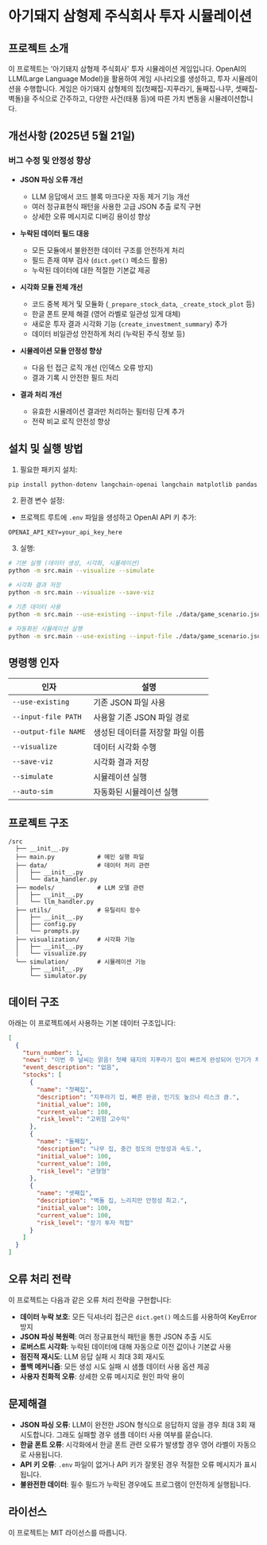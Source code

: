 # 아기돼지 삼형제 주식회사 투자 시뮬레이션

## 프로젝트 소개

이 프로젝트는 '아기돼지 삼형제 주식회사' 투자 시뮬레이션 게임입니다. OpenAI의 LLM(Large Language Model)을 활용하여 게임 시나리오를 생성하고, 투자 시뮬레이션을 수행합니다. 게임은 아기돼지 삼형제의 집(첫째집-지푸라기, 둘째집-나무, 셋째집-벽돌)을 주식으로 간주하고, 다양한 사건(태풍 등)에 따른 가치 변동을 시뮬레이션합니다.

## 개선사항 (2025년 5월 21일)

### 버그 수정 및 안정성 향상
- **JSON 파싱 오류 개선**
  - LLM 응답에서 코드 블록 마크다운 자동 제거 기능 개선
  - 여러 정규표현식 패턴을 사용한 고급 JSON 추출 로직 구현
  - 상세한 오류 메시지로 디버깅 용이성 향상

- **누락된 데이터 필드 대응**
  - 모든 모듈에서 불완전한 데이터 구조를 안전하게 처리
  - 필드 존재 여부 검사 (`dict.get()` 메소드 활용)
  - 누락된 데이터에 대한 적절한 기본값 제공

- **시각화 모듈 전체 개선**
  - 코드 중복 제거 및 모듈화 (`_prepare_stock_data`, `_create_stock_plot` 등)
  - 한글 폰트 문제 해결 (영어 라벨로 일관성 있게 대체)
  - 새로운 투자 결과 시각화 기능 (`create_investment_summary`) 추가
  - 데이터 비일관성 안전하게 처리 (누락된 주식 정보 등)

- **시뮬레이션 모듈 안정성 향상**
  - 다음 턴 접근 로직 개선 (인덱스 오류 방지)
  - 결과 기록 시 안전한 필드 처리

- **결과 처리 개선**
  - 유효한 시뮬레이션 결과만 처리하는 필터링 단계 추가
  - 전략 비교 로직 안전성 향상

## 설치 및 실행 방법

1. 필요한 패키지 설치:
```bash
pip install python-dotenv langchain-openai langchain matplotlib pandas numpy
```

2. 환경 변수 설정:
- 프로젝트 루트에 `.env` 파일을 생성하고 OpenAI API 키 추가:
```
OPENAI_API_KEY=your_api_key_here
```

3. 실행:
```bash
# 기본 실행 (데이터 생성, 시각화, 시뮬레이션)
python -m src.main --visualize --simulate

# 시각화 결과 저장
python -m src.main --visualize --save-viz

# 기존 데이터 사용
python -m src.main --use-existing --input-file ./data/game_scenario.json --visualize --simulate

# 자동화된 시뮬레이션 실행
python -m src.main --use-existing --input-file ./data/game_scenario.json --simulate --auto-sim
```

## 명령행 인자

| 인자 | 설명 |
|------|------|
| `--use-existing` | 기존 JSON 파일 사용 |
| `--input-file PATH` | 사용할 기존 JSON 파일 경로 |
| `--output-file NAME` | 생성된 데이터를 저장할 파일 이름 |
| `--visualize` | 데이터 시각화 수행 |
| `--save-viz` | 시각화 결과 저장 |
| `--simulate` | 시뮬레이션 실행 |
| `--auto-sim` | 자동화된 시뮬레이션 실행 |

## 프로젝트 구조

```
/src
  ├── __init__.py
  ├── main.py            # 메인 실행 파일
  ├── data/              # 데이터 처리 관련
  │   ├── __init__.py
  │   └── data_handler.py
  ├── models/            # LLM 모델 관련
  │   ├── __init__.py
  │   └── llm_handler.py
  ├── utils/             # 유틸리티 함수
  │   ├── __init__.py
  │   ├── config.py
  │   └── prompts.py
  ├── visualization/     # 시각화 기능
  │   ├── __init__.py
  │   └── visualize.py
  └── simulation/        # 시뮬레이션 기능
      ├── __init__.py
      └── simulator.py
```

## 데이터 구조

아래는 이 프로젝트에서 사용하는 기본 데이터 구조입니다:

```json
[
  {
    "turn_number": 1,
    "news": "이번 주 날씨는 맑음! 첫째 돼지의 지푸라기 집이 빠르게 완성되어 인기가 치솟고 있어요!",
    "event_description": "없음",
    "stocks": [
      {
        "name": "첫째집",
        "description": "지푸라기 집, 빠른 완공, 인기도 높으나 리스크 큼.",
        "initial_value": 100,
        "current_value": 108,
        "risk_level": "고위험 고수익"
      },
      {
        "name": "둘째집",
        "description": "나무 집, 중간 정도의 안정성과 속도.",
        "initial_value": 100,
        "current_value": 100,
        "risk_level": "균형형"
      },
      {
        "name": "셋째집",
        "description": "벽돌 집, 느리지만 안정성 최고.",
        "initial_value": 100,
        "current_value": 100,
        "risk_level": "장기 투자 적합"
      }
    ]
  }
]
```

## 오류 처리 전략

이 프로젝트는 다음과 같은 오류 처리 전략을 구현합니다:

- **데이터 누락 보호**: 모든 딕셔너리 접근은 `dict.get()` 메소드를 사용하여 KeyError 방지
- **JSON 파싱 복원력**: 여러 정규표현식 패턴을 통한 JSON 추출 시도
- **로버스트 시각화**: 누락된 데이터에 대해 자동으로 이전 값이나 기본값 사용
- **점진적 재시도**: LLM 응답 실패 시 최대 3회 재시도
- **폴백 메커니즘**: 모든 생성 시도 실패 시 샘플 데이터 사용 옵션 제공
- **사용자 친화적 오류**: 상세한 오류 메시지로 원인 파악 용이

## 문제해결

- **JSON 파싱 오류**: LLM이 완전한 JSON 형식으로 응답하지 않을 경우 최대 3회 재시도합니다. 그래도 실패할 경우 샘플 데이터 사용 여부를 묻습니다.
- **한글 폰트 오류**: 시각화에서 한글 폰트 관련 오류가 발생할 경우 영어 라벨이 자동으로 사용됩니다.
- **API 키 오류**: `.env` 파일이 없거나 API 키가 잘못된 경우 적절한 오류 메시지가 표시됩니다.
- **불완전한 데이터**: 필수 필드가 누락된 경우에도 프로그램이 안전하게 실행됩니다.

## 라이선스

이 프로젝트는 MIT 라이선스를 따릅니다.
